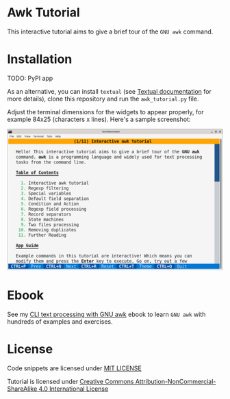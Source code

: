 # Awk Tutorial

This interactive tutorial aims to give a brief tour of the `GNU awk` command.

# Installation

TODO: PyPI app

As an alternative, you can install `textual` (see [Textual documentation](https://textual.textualize.io/getting_started/) for more details), clone this repository and run the `awk_tutorial.py` file.

Adjust the terminal dimensions for the widgets to appear properly, for example 84x25 (characters x lines). Here's a sample screenshot:

<p align="center"><img src="./awk_tutorial.png" alt="Sample screenshot for Awk Tutorial" /></p>

# Ebook

See my [CLI text processing with GNU awk](https://github.com/learnbyexample/learn_gnuawk) ebook to learn `GNU awk` with hundreds of examples and exercises.

# License

Code snippets are licensed under [MIT LICENSE](../LICENSE)

Tutorial is licensed under [Creative Commons Attribution-NonCommercial-ShareAlike 4.0 International License](https://creativecommons.org/licenses/by-nc-sa/4.0/)

